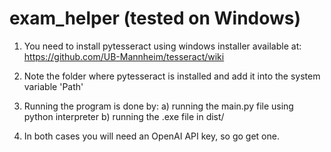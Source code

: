 # exam_helper (tested on Windows)
 
1. You need to install pytesseract using windows installer available at: https://github.com/UB-Mannheim/tesseract/wiki
2. Note the folder where pytesseract is installed and add it into the system variable 'Path'
3. Running the program is done by:
   a) running the main.py file using python interpreter
   b) running the .exe file in dist/

4. In both cases you will need an OpenAI API key, so go get one.
